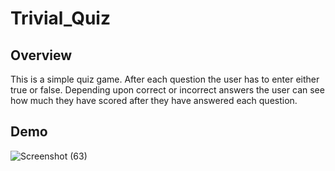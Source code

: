 # Trivial_Quiz
## Overview
This is a simple quiz game. After each question the user has to enter either true or false. Depending upon correct or incorrect answers the user can see how much they have scored after they have answered each question.
## Demo
![Screenshot (63)](https://user-images.githubusercontent.com/48888895/122763552-143a9400-d2bc-11eb-982a-52ad368ef556.png)
